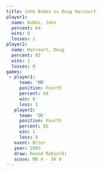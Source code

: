 ```yaml
---
title: John Bubbs vs Doug Harcourt
player1:              
  name: Bubbs, John   
  percent: 64         
  wins: 0             
  losses: 1           
player2:              
  name: Harcourt, Doug
  percent: 85         
  wins: 1             
  losses: 0           
games:
 - player1:          
     team: 'MB'      
     position: Fourth
     percent: 64     
     win: 0          
     loss: 1         
   player2:          
     team: 'SK'      
     position: Fourth
     percent: 85     
     win: 1          
     loss: 0         
   event: Brier        
   year: 2003          
   draw: Round Robin(6)
   score: MB 4 - SK 6  
---
```


